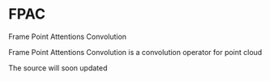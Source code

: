# FPAC
Frame Point Attentions Convolution

Frame Point Attentions Convolution is a convolution operator for point cloud

The source will soon updated
